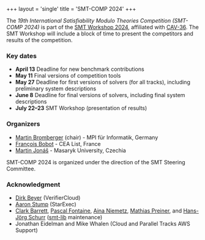 +++
layout = 'single'
title = 'SMT-COMP 2024'
+++

The _19th International Satisfiability Modulo Theories Competition (SMT-COMP 2024)_ is part of the
[SMT Workshop 2024](https://smt-workshop.cs.uiowa.edu/2024),
affiliated with [CAV-36](https://i-cav.org/2024).
The SMT Workshop will include a block of time to
present the competitors and results of the competition.

<!-- ### News -->

<!-- {{< news >}} -->

### Key dates

- **April 13** Deadline for new benchmark contributions
- **May 11** Final versions of competition tools
- **May 27** Deadline for first versions of solvers (for all tracks), including preliminary system descriptions
- **June 8** Deadline for final versions of solvers, including final system descriptions
- **July 22–23** SMT Workshop (presentation of results)

### Organizers

- [Martin Bromberger](https://www.mpi-inf.mpg.de/departments/automation-of-logic/people/martin-bromberger) (chair) - MPI für Informatik, Germany
- [François Bobot](https://github.com/bobot) - CEA List, France
- [Martin Jonáš](https://fi.muni.cz/~xjonas) - Masaryk University, Czechia

SMT-COMP 2024 is organized under the direction of the SMT Steering
Committee.

### Acknowledgment

- [Dirk Beyer](https://www.sosy-lab.org/people/beyer/) (VerifierCloud)
- [Aaron Stump](http://homepage.divms.uiowa.edu/~astump/) (StarExec)
- [Clark Barrett](http://theory.stanford.edu/~barrett/),
  [Pascal Fontaine](https://members.loria.fr/PFontaine/),
  [Aina Niemetz](https://cs.stanford.edu/~niemetz/),
  [Mathias Preiner](https://cs.stanford.edu/~preiner/), and
  [Hans-Jörg Schurr](https://team.inria.fr/veridis/schurr/)
  ([smt-lib](http://smtlib.cs.uiowa.edu/index.shtml) maintenance)
- Jonathan Eidelman and Mike Whalen (Cloud and Parallel Tracks AWS Support)
